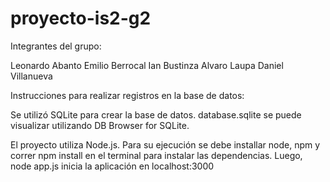 # proyecto-is2-g2

Integrantes del grupo:

Leonardo Abanto
Emilio Berrocal
Ian Bustinza
Alvaro Laupa
Daniel Villanueva


Instrucciones para realizar registros en la base de datos:

Se utilizó SQLite para crear la base de datos. database.sqlite se puede visualizar utilizando DB Browser for SQLite.

El proyecto utiliza Node.js. Para su ejecución se debe installar node, npm y correr npm install en el terminal para instalar las dependencias. Luego, node app.js inicia la aplicación en localhost:3000